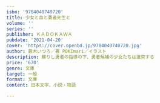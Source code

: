 ```yaml
---
isbn: '9784040740720'
title: 少女と血と勇者先生と
volume: ''
series: ''
publisher: ＫＡＤＯＫＡＷＡ
pubdate: '2021-04-20'
cover: 'https://cover.openbd.jp/9784040740720.jpg'
author: 蒼木いつろ／著 POKImari／イラスト
description: 蘇りし勇者の指導の下、勇者候補の少女たちは激突する
price: '670'
genre: 文庫
target: 一般
format: 文庫
content: 日本文学、小説・物語

---
```

